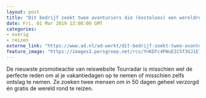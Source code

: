 ```yaml
---
layout: post
title: "Dit bedrijf zoekt twee avonturiers die (kosteloos) een wereldreis willen maken"
date: Fri, 01 Mar 2019 13:00:00 GMT
categories: 
- overig 
- reizen 
externe_link: "https://www.ad.nl/ad-werkt/dit-bedrijf-zoekt-twee-avonturiers-die-kosteloos-een-wereldreis-willen-maken~ab4472f9/"
feature_image: "https://images3.persgroep.net/rcs/YnKDfc4PWuE1C5f3GJ1E7p0G2-k/diocontent/142680031/_fitwidth/400/?appId=21791a8992982cd8da851550a453bd7f&quality=0.7"
---
```


De nieuwste promotieactie van reiswebsite Tourradar is misschien wel de perfecte reden om al je vakantiedagen op te nemen of misschien zelfs ontslag te nemen. Ze zoeken twee mensen om in 50 dagen geheel verzorgd én gratis de wereld rond te reizen.
